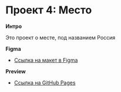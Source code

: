 # Проект 4: Место

**Интро**

Это проект о месте, под названием Россия

**Figma**

- [Ссылка на макет в Figma](https://www.figma.com/file/StZjf8HnoeLdiXS7dYrLAh/JavaScript.-Sprint-4?node-id=18915%3A2)

**Preview**

- [Ссылка на GitHub Pages](https://ex1lex.github.io/project-mesto)
